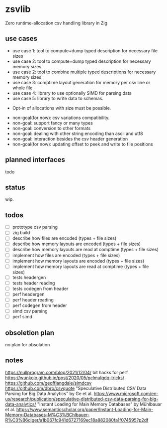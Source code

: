 # zsvlib
 Zero runtime-allocation csv handling library in Zig

## use cases
- use case 1: tool to compute+dump typed description for necessary file sizes
- use case 2: tool to compute+dump typed description for necessary memory sizes
- use case 2: tool to combine multiple typed descriptions for necessary memory sizes
- use case 3: comptime layout generation for memory per csv line or whole file
- use case 4: library to use optionally SIMD for parsing data
- use case 5: library to write data to schemas.
* Opt-in of allocations with size must be possible.
- non-goal(for now): csv variations compatibility.
- non-goal: support fancy or many types
- non-goal: conversion to other formats
- non-goal: dealing with other string encoding than ascii and utf8
- non-goal: interaction besides the csv header generation
- non-goal(for now): updating offset to peek and write to file positions

## planned interfaces
todo

## status
wip.

## todos
- [ ] prototype csv parsing
- [ ] zig build
- [ ] describe how files are encoded (types + file sizes)
- [ ] describe how memory layouts are encoded (types + file sizes)
- [ ] describe how memory layouts are read at comptime (types + file sizes)
- [ ] implement how files are encoded (types + file sizes)
- [ ] implement how memory layouts are encoded (types + file sizes)
- [ ] implement how memory layouts are read at comptime (types + file sizes)
- [ ] tests headergen
- [ ] tests header reading
- [ ] tests codegen from header
- [ ] perf headergen
- [ ] perf header reading
- [ ] perf codegen from header
- [ ] simd csv parsing
- [ ] perf simd

## obsoletion plan
no plan for obsolation

## notes

https://nullprogram.com/blog/2021/12/04/
bit hacks for perf
https://wunkolo.github.io/post/2020/05/pclmulqdq-tricks/
https://github.com/geofflangdale/simdcsv
https://github.com/dbro/csvquote
"Speculative Distributed CSV Data Parsing for Big Data Analytics" by Ge et al.
https://www.microsoft.com/en-us/research/publication/speculative-distributed-csv-data-parsing-for-big-data-analytics/
"Instant Loading for Main Memory Databases" by Mühlbauar et al.
https://www.semanticscholar.org/paper/Instant-Loading-for-Main-Memory-Databases-M%C3%BChlbauer-R%C3%B6diger/a1b067fc941d6727169ec18a882080fa1f074595?p2df
